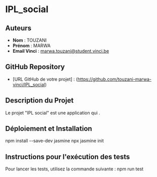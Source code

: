 # IPL_social

## Auteurs
- **Nom** : TOUZANI
- **Prénom** : MARWA
- **Email Vinci** : marwa.touzani@student.vinci.be

## GitHub Repository
- [URL GitHub de votre projet] : (https://github.com/touzani-marwa-vinci/IPL_social)

## Description du Projet
Le projet "IPL social" est une application qui .

## Déploiement et Installation
npm install --save-dev jasmine
npx jasmine init

## Instructions pour l'exécution des tests
Pour lancer les tests, utilisez la commande suivante : npm run test